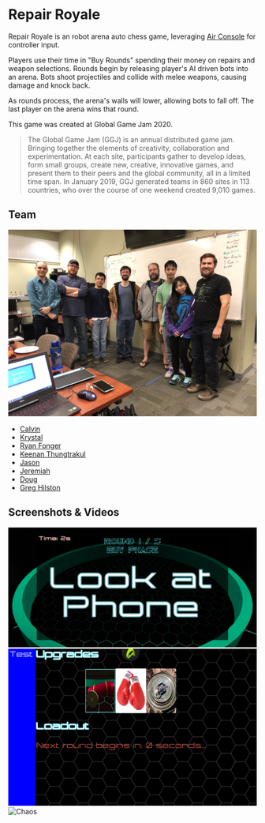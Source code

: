 # Repair Royale

Repair Royale is an robot arena auto chess game, leveraging [Air Console](https://www.airconsole.com/) for controller input.

Players use their time in "Buy Rounds" spending their money on repairs and weapon selections. Rounds begin by releasing player's AI driven bots into an arena. Bots shoot projectiles and collide with melee weapons, causing damage and knock back.

As rounds process, the arena's walls will lower, allowing bots to fall off. The last player on the arena wins that round.

This game was created at Global Game Jam 2020.

> The Global Game Jam (GGJ) is an annual distributed game jam. Bringing together the elements of creativity, collaboration and experimentation. At each site, participants gather to develop ideas, form small groups, create new, creative, innovative games, and present them to their peers and the global community, all in a limited time span. In January 2019, GGJ generated teams in 860 sites in 113 countries, who over the course of one weekend created 9,010 games.

## Team

![Team](/Assets/Static/team.jpg)

- [Calvin](https://github.com/PeachTreeOath)
- [Krystal](https://github.com/Krevlee)
- [Ryan Fonger](https://github.com/Fangor)
- [Keenan Thungtrakul](https://github.com/kthungtrakul)
- [Jason](https://github.com/eightpoundgorilla)
- [Jeremiah]()
- [Doug]()
- [Greg Hilston](https://greghilston.com)

## Screenshots & Videos

![Start Screen](/Assets/Static/start_screen.png)
![Buy Menu](/Assets/Static/buy_menu.png)
![Chaos](/Assets/Static/chaos.gif)